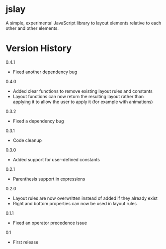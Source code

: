 jslay
=====

A simple, experimental JavaScript library to layout elements relative to each other and other elements.



Version History
===============

0.4.1
- Fixed another dependency bug

0.4.0
- Added clear functions to remove existing layout rules and constants
- Layout functions can now return the resulting layout rather than applying it to allow the user to apply it (for example with animations)

0.3.2
- Fixed a dependency bug

0.3.1
- Code cleanup

0.3.0
- Added support for user-defined constants

0.2.1
- Parenthesis support in expressions

0.2.0
- Layout rules are now overwritten instead of added if they already exist
- Right and bottom properties can now be used in layout rules

0.1.1
- Fixed an operator precedence issue

0.1
- First release
